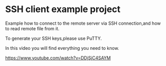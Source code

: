 SSH client example project
====================

Example how to connect to the remote server via SSH connection,and how to read remote file from it.

To generate your SSH keys,please use PuTTY.

In this video you will find everything you need to know.

https://www.youtube.com/watch?v=DDjSjC4SAYM
